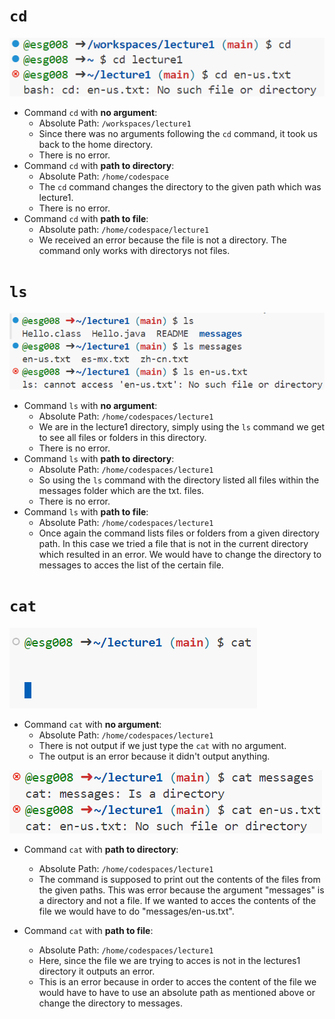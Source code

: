 # `cd` 
![](cd.png)

* Command `cd` with **no argument**:
  - Absolute Path: `/workspaces/lecture1`
  - Since there was no arguments following the `cd` command, it took us back to the home directory.
  - There is no error.
* Command `cd` with **path to directory**:
  - Absolute Path: `/home/codespace`
  - The `cd` command changes the directory to the given path which was lecture1.
  - There is no error.
* Command `cd` with **path to file**:
  - Absolute path: `/home/codespace/lecture1`
  - We received an error because the file is not a directory. The command only works with directorys not files.
    
# `ls` 
![](ls.png)

* Command `ls` with **no argument**:
  - Absolute Path: `/home/codespaces/lecture1`
  - We are in the lecture1 directory, simply using the `ls` command we get to see all files or folders in this directory.
  - There is no error.
* Command `ls` with **path to directory**:
  - Absolute Path: `/home/codespaces/lecture1`
  - So using the `ls` command with the directory listed all files within the messages folder which are the txt. files. 
  - There is no error.
* Command `ls` with **path to file**:
  - Absolute Path: `/home/codespaces/lecture1`
  - Once again the command lists files or folders from a given directory path. In this case we tried a file that is not in the current directory which resulted in an error. We would have to change the directory to messages to acces the list of the certain file.

# `cat` 
![](caterror.png)
* Command `cat` with **no argument**:
  - Absolute Path: `/home/codespaces/lecture1`
  - There is not output if we just type the `cat` with no argument.
  - The output is an error because it didn't output anything.
    
![](cat.png)

* Command `cat` with **path to directory**:
  - Absolute Path: `/home/codespaces/lecture1`
  - The command is supposed to print out the contents of the files from the given paths. This was error because the argument "messages" is a directory and not a file. If we wanted to acces the contents of the file we would have to do "messages/en-us.txt".

* Command `cat` with **path to file**:
  - Absolute Path: `/home/codespaces/lecture1`
  - Here, since the file we are trying to acces is not in the lectures1 directory it outputs an error.
  - This is an error because in order to acces the content of the file we would have to have to use an absolute path as mentioned above or change the directory to messages.


